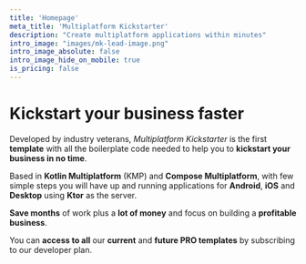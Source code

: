 ```yaml
---
title: 'Homepage'
meta_title: 'Multiplatform Kickstarter'
description: "Create multiplatform applications within minutes"
intro_image: "images/mk-lead-image.png"
intro_image_absolute: false
intro_image_hide_on_mobile: true
is_pricing: false
---
```


# Kickstart your business faster

Developed by industry veterans, *Multiplatform Kickstarter* is the first **template** with all the boilerplate code needed to help you to **kickstart your business in no time**.

Based in **Kotlin Multiplatform** (KMP) and **Compose Multiplatform**, with few simple steps you will have up and running applications for **Android**, **iOS** and **Desktop** using **Ktor** as the server.

**Save months** of work plus a **lot of money** and focus on building a **profitable business**.

You can **access to all** our **current** and **future PRO templates** by subscribing to our developer plan.